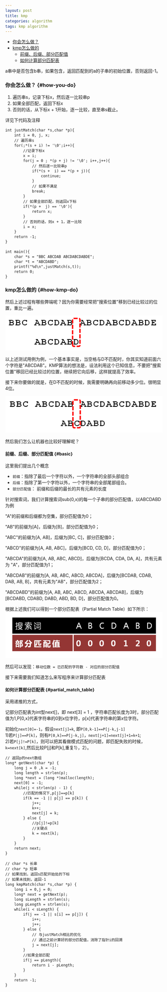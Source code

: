 ```yaml
---
layout: post
title: kmp
categories: algorithm
tags: kmp algorithm
---
```


*	[你会怎么做？](#how-you-do)
*	[kmp怎么做的](#how-kmp-do)
	*	[前缀、后缀、部分匹配值](#basic)
	*	[如何计算部分匹配表](#partial_match_table)

a串中是否包含b串，如果包含，返回匹配到的a的子串的初始位置，否则返回-1。

### 你会怎么做？ {#how-you-do}

1.	遍历串s，记录下标x，然后逐一比较串p
2.	如果全部匹配，返回下标x
3.	否则的话，从下标x + 1开始，逐一比较，直至串s截止。

详见下代码及注释

	int justMatch(char *s,char *p){
	    int i = 0, j, x;
	    // 遍历串s
	    for(;*(s + i) != '\0';i++){
	        //记录下标x
	        x = i;
	        for(j = 0 ; *(p + j) != '\0'; i++,j++){
	            // 然后逐一比较串p
	            if(*(s +  i) == *(p + j)){
	                continue;
	            }
	            // 如果不满足
	            break;
	        }
	        // 如果全部匹配，则返回x下标
	        if(*(p +  j) == '\0'){
	            return x;
	        }
	        // 否则的话，则x + 1，逐一比较
	        i = x;
	    }
	    return -1;
	}

	int main(){
	    char *s = "BBC ABCDAB ABCDABCDABDE";
	    char *t = "ABCDABD";
	    printf("%d\n",justMatch(s,t));
	    return 0;
	}

### kmp怎么做的 {#how-kmp-do}

然后上述过程有哪些弊端呢？因为你需要经常把"搜索位置"移到已经比较过的位置，重比一遍。

![kmp](/images/algorithm/kmp.png)

以上述测试用例为例，一个基本事实是，当空格与D不匹配时，你其实知道前面六个字符是"ABCDAB"。KMP算法的想法是，设法利用这个已知信息，不要把"搜索位置"移回已经比较过的位置，继续把它向后移，这样就提高了效率。

接下来你要做的就是，在D不匹配的时候，我需要明确再向前移动多少位。很明显4位。

![move](/images/algorithm/move.png)

然后我们怎么让机器也比较好理解呢？

#### 前缀、后缀、部分匹配值 {#basic}

这里我们提出几个概念

*	`前缀`：指除了最后一个字符以外，一个字符串的全部头部组合
*	`后缀`：指除了第一个字符以外，一个字符串的全部尾部组合。
*	`部分匹配值`： 前缀和后缀的最长的共有元素的长度

针对搜索词，我们计算搜索词sub(0,x)的每一个子串的部分匹配值，以ABCDABD为例

"A"的前缀和后缀都为空集，部分匹配值为0；

"AB"的前缀为[A]，后缀为[B]，部分匹配值为0；

"ABC"的前缀为[A, AB]，后缀为[BC, C]，部分匹配值0；

"ABCD"的前缀为[A, AB, ABC]，后缀为[BCD, CD, D]，部分匹配值为0；

"ABCDA"的前缀为[A, AB, ABC, ABCD]，后缀为[BCDA, CDA, DA, A]，共有元素为
"A"，部分匹配值为1；

"ABCDAB"的前缀为[A, AB, ABC, ABCD, ABCDA]，后缀为[BCDAB, CDAB, DAB, AB, B]，共有元素为"AB"，部分匹配值为2；

"ABCDABD"的前缀为[A, AB, ABC, ABCD, ABCDA, ABCDAB]，后缀为[BCDABD, CDABD, DABD, ABD, BD, D]，部分匹配值为0。

根据上述我们可以得到一个部分匹配表（Partial Match Table）如下所示：
![partial_match_table](/images/algorithm/partial_match_table.png)

然后可以发现：`移动位数 = 已匹配的字符数 - 对应的部分匹配值`

接下来需要我们知道怎么来写程序来计算部分匹配表

#### 如何计算部分匹配表 {#partial_match_table}

采用递推的方式，

记部分匹配表为int型next[]，即 next[3] = 1 ，字符串匹配长度为3时，部分匹配值为1,P[0,x]代表字符串的0到x位字符，p[x]代表字符串的第x位字符。

初始化`next[0]=-1`，假设`next[j]=k`, 即`P[0,k-1]==P[j-k,j-1]`  
1)若`P[j]==P[k]`，则有`P[0,k]==P[j-k,j]`，`next[j+1]=next[j]+1=k+1`;  
2)若`P[j]!=P[k]`，则可以把其看做模式匹配的问题，即匹配失败的时候，`k=next[k]`,然后比较P[j]和P[k],重复1），2）。

	// 返回p的next数组
	long* getNext(char *p) {
	    long j = 0 ,k = -1;
	    long length = strlen(p);
	    long *next = (long *)malloc(length);
	    next[0] = -1;
	    while(j < strlen(p) - 1) {
	        //匹配的情况下,p[j]==p[k]
	        if(k == -1 || p[j] == p[k]) {
	            j++;
	            k++;
	            next[j] = k;
	        } else {
	            //p[j]!=p[k]
	            //关键点
	            k = next[k];
	        }
	    }
	    return next;
	}

	// char *s 长串
	// char *p 短串
	// 如果找到，返回s匹配开始处的下标
	// 如果未找到，返回-1
	long kmpMatch(char *s,char *p) {
	    long i = 0,j = 0;
	    long* next = getNext(p);
	    long sLength = strlen(s);
	    long pLength = strlen(s);
	    while(i < sLength) {
	        if(j == -1 || s[i] == p[j]) {
	            i++;
	            j++;
	        } else {
	            // 与justMatch相比的优化
	            // 通过之前计算好的部分匹配值，消除了指针i的回溯
	            j = next[j];
	        }
	        //如果全部匹配
	        if(j == pLength){
	            return i - pLength;
	        }
	    }
	    return -1;
	}
